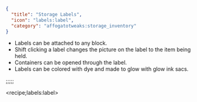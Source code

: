 ```json
{
  "title": "Storage Labels",
  "icon": "labels:label",
  "category": "affogatotweaks:storage_inventory"
}
```

- Labels can be attached to any block.
- Shift clicking a label changes the picture on the label to the item being held.
- Containers can be opened through the label.
- Labels can be colored with dye and made to glow with glow ink sacs.

;;;;;

<recipe;labels:label>